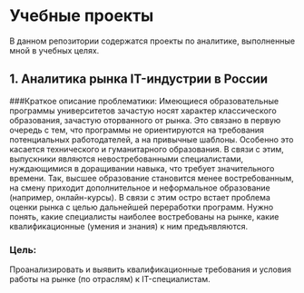# Учебные проекты

В данном репозитории содержатся проекты по аналитике, выполненные мной в учебных целях.

## 1. Аналитика рынка IT-индустрии в России
###Краткое описание проблематики:
Имеющиеся образовательные программы университетов зачастую носят
характер классического образования, зачастую оторванного от рынка. Это
связано в первую очередь с тем, что программы не ориентируются на
требования потенциальных работодателей, а на привычные шаблоны.
Особенно это касается технического и гуманитарного образования. В связи
с этим, выпускники являются невостребованными специалистами,
нуждающимися в доращивании навыка, что требует значительного
времени. Так, высшее образование становится менее востребованным, на
смену приходит дополнительное и неформальное образование (например,
онлайн-курсы). В связи с этим остро встает проблема оценки рынка с целью
дальнейшей переработки программ. Нужно понять, какие специалисты
наиболее востребованы на рынке, какие квалификационные (умения и
знания) к ним предъявляются.
### Цель:
Проанализировать и выявить квалификационные требования и условия
работы на рынке (по отраслям) к IT-специалистам.
